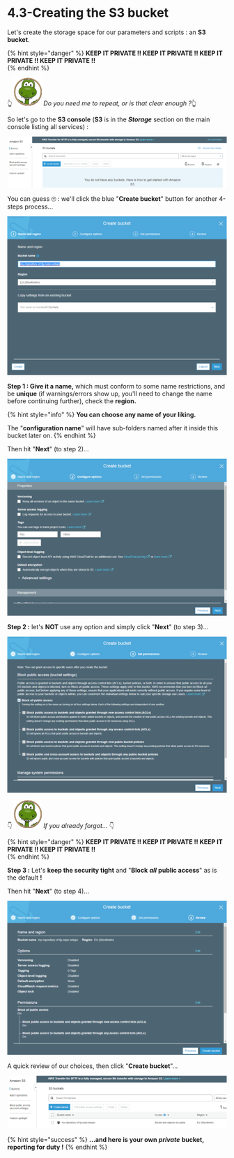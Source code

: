 # 4.3-Creating the S3 bucket

Let's create the storage space for our parameters and scripts : an **S3 bucket**.

{% hint style="danger" %}
**KEEP IT PRIVATE !!   KEEP IT PRIVATE !!   KEEP IT PRIVATE !!   KEEP IT PRIVATE !!**   
{% endhint %}

👆 ![](../.gitbook/assets/zeferby_dino_64%20%281%29.png) _Do you need me to repeat, or is that clear enough ?_👆 

So let's go to the **S3 console** \(**S3** is in the _**Storage**_ section on the main console listing all services\) :

![](../.gitbook/assets/image%20%2857%29.png)

You can guess 🙄 : we'll click the blue "**Create bucket**" button for another 4-steps process...

![](../.gitbook/assets/image%20%2874%29.png)

**Step 1 : Give it a name,** which must conform to some name restrictions, and be **unique** \(if warnings/errors show up, you'll need to change the name before continuing further\), check the **region.**

{% hint style="info" %}
**You can choose any name of your liking.**

The "**configuration name**" will have sub-folders named after it inside this bucket later on.
{% endhint %}

Then hit "**Next**" \(to step 2\)...

![](../.gitbook/assets/image%20%2840%29.png)

**Step 2 :** let's **NOT** use any option and simply click "**Next**" \(to step 3\)...

![](../.gitbook/assets/image%20%2845%29.png)

👇 ![](../.gitbook/assets/zeferby_dino_64%20%281%29.png) _If you already forgot..._ 👇 

{% hint style="danger" %}
**KEEP IT PRIVATE !!   KEEP IT PRIVATE !!   KEEP IT PRIVATE !!   KEEP IT PRIVATE !!**   
{% endhint %}

**Step 3 :** Let's **keep the security tight** and "**Block** _**all**_ **public access**" as is the default **!**

Then hit "**Next**" \(to step 4\)...

![](../.gitbook/assets/image%20%285%29.png)

A quick review of our choices, then click "**Create bucket**"...

![Our bucket is ready](../.gitbook/assets/image%20%2829%29.png)

{% hint style="success" %}
**...and here is your own** _**private**_ **bucket, reporting for duty !**
{% endhint %}



